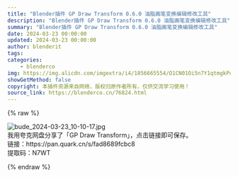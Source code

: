 ```yaml
---
title: "Blender插件 GP Draw Transform 0.6.0 油脂画笔变换编辑修改工具"
description: "Blender插件 GP Draw Transform 0.6.0 油脂画笔变换编辑修改工具"
summary: "Blender插件 GP Draw Transform 0.6.0 油脂画笔变换编辑修改工具"
date: 2024-03-23 00:00:00
updated: 2024-03-23 00:00:00
author: blenderit
tags: 
categories:
    - blenderco
img: https://img.alicdn.com/imgextra/i4/1856665554/O1CN01Oi5n7Y1qtmgkPuID7_!!1856665554.jpg
showGetMethod: false
copyright: 本插件资源来自网络，版权归原作者所有，仅供交流学习使用！
source_link: https://blenderco.cn/76824.html
---
```


{% raw %}
<p><img src="https://img.alicdn.com/imgextra/i4/1856665554/O1CN01Oi5n7Y1qtmgkPuID7_!!1856665554.jpg" alt="bude_2024-03-23_10-10-17.jpg"><br>
我用夸克网盘分享了「GP Draw Transform」，点击链接即可保存。<br>
链接：https://pan.quark.cn/s/fad8689fcbc8<br>
提取码：N7WT</p>
<div style="display: none">blenderco</div>
{% endraw %}